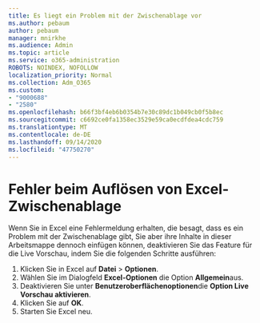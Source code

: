 ```yaml
---
title: Es liegt ein Problem mit der Zwischenablage vor
ms.author: pebaum
author: pebaum
manager: mnirkhe
ms.audience: Admin
ms.topic: article
ms.service: o365-administration
ROBOTS: NOINDEX, NOFOLLOW
localization_priority: Normal
ms.collection: Adm_O365
ms.custom:
- "9000688"
- "2580"
ms.openlocfilehash: b66f3bf4eb6b0354b7e30c89dc1b049cb0f5b8ec
ms.sourcegitcommit: c6692ce0fa1358ec3529e59ca0ecdfdea4cdc759
ms.translationtype: MT
ms.contentlocale: de-DE
ms.lasthandoff: 09/14/2020
ms.locfileid: "47750270"
---
```

# <a name="resolving-excel-clipboard-error"></a>Fehler beim Auflösen von Excel-Zwischenablage

Wenn Sie in Excel eine Fehlermeldung erhalten, die besagt, dass es ein Problem mit der Zwischenablage gibt, Sie aber ihre Inhalte in dieser Arbeitsmappe dennoch einfügen können, deaktivieren Sie das Feature für die Live Vorschau, indem Sie die folgenden Schritte ausführen:

1. Klicken Sie in Excel auf **Datei**  >  **Optionen**.
3. Wählen Sie im Dialogfeld **Excel-Optionen** die Option **Allgemein**aus.
4. Deaktivieren Sie unter **Benutzeroberflächenoptionen**die **Option Live Vorschau aktivieren**.
5. Klicken Sie auf **OK**.
6. Starten Sie Excel neu.
